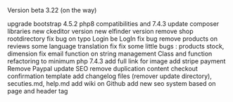 Version beta 3.22 (on the way)

upgrade bootstrap 4.5.2
php8 compatibilities and 7.4.3
update composer libraries
new ckeditor version
new elfinder version
remove shop rootdirectory
fix bug on typo Login be LogIn
fix bug remove products on reviews
some language translation fix
fix some little bugs : products stock, dimension
fix email function on string management
Class and function refactoring to minimum php 7.4.3
add full link for image
add stripe payment
Remove Paypal
update SEO
remove duplication content checkout confirmation template
add changelog files (remover update directory), secuties.md, help.md
add wiki on Github
add new seo system based on page and header tag

